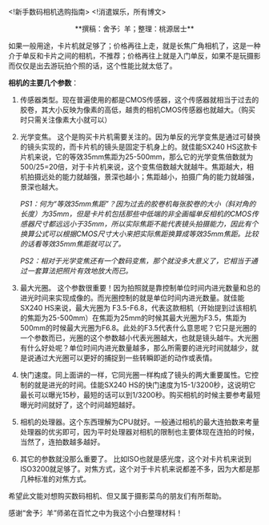 <!新手数码相机选购指南>
<!消遣娱乐，所有博文>

<center>**撰稿：舍予氵羊；整理：桃源居士**</center>

如果一般用途，卡片机就足够了；价格再往上走，就是长焦广角相机了，这是一种介于单反和卡片之间的相机，不推荐；价格再往上就是入门单反，如果不是玩摄影而仅仅是出去游玩拍个照的话，这个性能比就太低了。

**相机的主要几个参数**：

1. 传感器类型。现在普遍使用的都是CMOS传感器，这个传感器就相当于过去的胶卷，其大小反映为像素的高低，越贵的相机CMOS传感器也就越大。（购买时只需关注像素大小就可以）

2. 光学变焦。 这个是购买卡片机需要关注的。因为单反的光学变焦是通过可替换的镜头实现的，而卡片机的镜头是固定于机身上的。就佳能SX240 HS这款卡片机来说，它的等效35mm焦距为25-500mm，那么它的光学变焦倍数就为500/25=20倍，对于卡片机来说，这个变焦倍数越大就越牛。焦距越大，相机拍摄远处的能力就越强，景深也越小；焦距越小，拍摄广角的能力就越强，景深也越大。

	*PS1：何为“等效35mm焦距”？因为过去的胶卷机每张胶卷的大小（斜对角的长度）为35mm，但是卡片机包括那些中低端的非全画幅单反相机的CMOS传感器尺寸都远远小于35mm，所以实际焦距不能代表镜头拍摄能力，因此有个换算公式可以根据CMOS尺寸大小来把实际焦距换算成等效35mm焦距。比较的话看等效35mm焦距就可以了。*

	*PS2：相对于光学变焦还有一个数码变焦，那个就没多大意义了，它相当于通过一套算法把照片有效地放大而已。*

3. 最大光圈。 这个参数很重要！因为拍照就是靠控制单位时间内进光数量和总的进光时间来实现成像的。而光圈控制的就是单位时间内进光数量。就佳能SX240 HS来说，最大光圈为 F3.5-F6.8，代表这款相机（开始提到过该相机的焦距为25-500mm）在焦距为25mm的时候其最大光圈为F3.5，焦距为500mm的时候最大光圈为F6.8。此处的F3.5代表什么意思呢？它只是光圈的一个参数而已，光圈的这个参数越小代表光圈越大，也就是镜头越牛。大光圈有什么好处呢？单位时间内进光数量越多，那么所需要的进光时间就越少，就是说通过大光圈可以更好的捕捉到一些转瞬即逝的动作或表情。

4. 快门速度。同上面讲的一样，它同光圈一样构成了镜头的两大重要属性。它控制的就是进光的时间。佳能SX240 HS的快门速度为15-1/3200秒，这说明它最长可以曝光15秒，最短的话可以到1/3200秒。购买相机的时候主要参考最短曝光时间就好了，这个时间越短越好。

5. 相机的处理器。这个东西理解为CPU就好。一般通过相机的最大连拍数来考量处理器的优劣即可，因为平时处理器对相机的限制也主要体现在连拍的时候，当然了，连拍数越多越好。

6. 其它的参数就没那么重要了。 比如ISO也就是感光度，这个对卡片机来说到ISO3200就足够了。对焦方式，这个对于卡片机来说都差不多，因为大都是那几种标准的对焦方式。

希望此文能对想购买数码相机、但又属于摄影菜鸟的朋友们有所帮助。

感谢“舍予氵羊”师弟在百忙之中为我这个小白整理材料！
